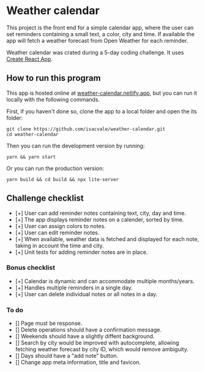 # Weather calendar
This project is the front end for a simple calendar app, where the user can set reminders containing a small text, a color, city and time. If available the app will fetch a weather forecast from Open Weather for each reminder.

Weather calendar was crated during a 5-day coding challenge. It uses [Create React App](https://github.com/facebook/create-react-app).

## How to run this program
This app is hosted online at [weather-calendar.netlify.app](https://weather-calendar.netlify.app), but you can run it locally with the following commands.

First, if you haven't done so, clone the app to a local folder and open the its folder:
```
git clone https://github.com/isacvale/weather-calendar.git
cd weather-calendar
```
Then you can run the development version by running:
```
yarn && yarn start
```
Or you can run the production version:
```
yarn build && cd build && npx lite-server
```
## Challenge checklist
- [+] User can add reminder notes containing text, city, day and time.
- [+] The app displays reminder notes on a calender, sorted by time.
- [+] User can assign colors to notes.
- [+] User can edit reminder notes.
- [+] When available, weather data is fetched and displayed for each note, taking in account the time and city.
- [+] Unit tests for adding reminder notes are in place.

### Bonus checklist
- [+] Calendar is dynamic and can accommodate multiple months/years.
- [+] Handles multiple reminders in a single day.
- [+] User can delete individual notes or all notes in a day.

### To do
- [] Page must be response.
- [] Delete operations should have a confirmation message.
- [] Weekends should have a slightly diffent background.
- [] Search by city would be improved with autocomplete, allowing fetching weather forecast by city ID, which would remove ambiguity.
- [] Days should have a "add note" button.
- [] Change app meta information, title and favicon.